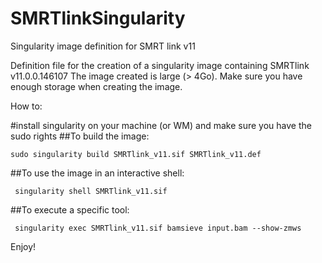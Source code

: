 # SMRTlinkSingularity
Singularity image definition for SMRT link v11

Definition file for the creation of a singularity image containing SMRTlink v11.0.0.146107
The image created is large (> 4Go). Make sure you have enough storage when creating the image.

How to:

#install singularity on your machine (or WM) and make sure you have the sudo rights
##To build the image:

    sudo singularity build SMRTlink_v11.sif SMRTlink_v11.def

##To use the image in an interactive shell:

     singularity shell SMRTlink_v11.sif 

##To execute a specific tool:

     singularity exec SMRTlink_v11.sif bamsieve input.bam --show-zmws

Enjoy!

